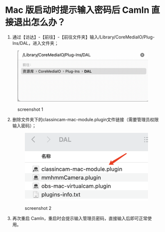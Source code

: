 # Mac 版启动时提示输入密码后 CamIn 直接退出怎么办？

1. 通过【访达】-【前往】-【前往文件夹】输入/Library/CoreMediaIO/Plug-Ins/DAL，进入文件夹；

<figure><img src="../.gitbook/assets/image (12).png" alt=""><figcaption><p>screenshot 1</p></figcaption></figure>

2.  删除文件夹下的classincam-mac-module.plugin文件链接（需要管理员权限输入密码）；

    <figure><img src="../.gitbook/assets/image (2).png" alt=""><figcaption><p>screenshot 2</p></figcaption></figure>
3. 再次重启 CamIn，重启时会提示输入管理员密码，直接输入后即可正常使用。
